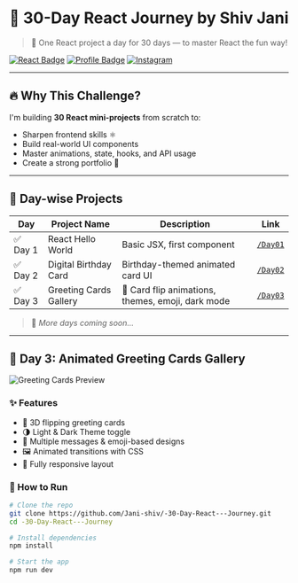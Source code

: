 # 🚀 30-Day React Journey by Shiv Jani

> 🌟 One React project a day for 30 days — to master React the fun way!

[![React Badge](https://img.shields.io/badge/React-Learning-informational?style=flat&logo=react)](https://reactjs.org/)
[![Profile Badge](https://img.shields.io/badge/Author-Shiv%20Jani-blueviolet)](https://www.linkedin.com/in/shiv-jani-56973a26b/)
[![Instagram](https://img.shields.io/badge/Instagram-%40shivjanilifegrowthmentor-red)](https://www.instagram.com/shivjanilifegrowthmentor)

---

## 🔥 Why This Challenge?

I'm building **30 React mini-projects** from scratch to:
- Sharpen frontend skills ⚛️
- Build real-world UI components
- Master animations, state, hooks, and API usage
- Create a strong portfolio 💼

---

## 📅 Day-wise Projects

| Day | Project Name              | Description                                      | Link                |
|-----|---------------------------|--------------------------------------------------|---------------------|
| ✅ Day 1 | React Hello World        | Basic JSX, first component                       | [`/Day01`](./src/Day01App.jsx) |
| ✅ Day 2 | Digital Birthday Card    | Birthday-themed animated card UI                 | [`/Day02`](./src/Day02App.jsx) |
| ✅ Day 3 | Greeting Cards Gallery   | 🎴 Card flip animations, themes, emoji, dark mode| [`/Day03`](./src/Day02App.jsx) |

> 🔄 *More days coming soon...*

---

## 🎨 Day 3: Animated Greeting Cards Gallery

![Greeting Cards Preview](https://github.com/Jani-shiv/-30-Day-React---Journey/assets/yourimageurl.gif)

### ✨ Features

- 🎴 3D flipping greeting cards
- 🌗 Light & Dark Theme toggle
- 🎈 Multiple messages & emoji-based designs
- 🖼️ Animated transitions with CSS
- 📱 Fully responsive layout

### 🚀 How to Run

```bash
# Clone the repo
git clone https://github.com/Jani-shiv/-30-Day-React---Journey.git
cd -30-Day-React---Journey

# Install dependencies
npm install

# Start the app
npm run dev
